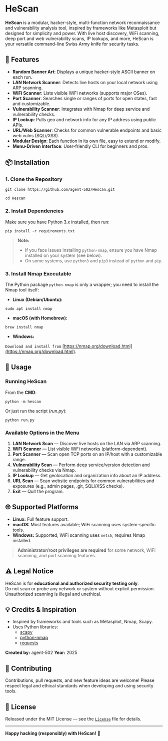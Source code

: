 # HeScan

**HeScan** is a modular, hacker-style, multi-function network reconnaissance and vulnerability analysis tool, inspired by frameworks like Metasploit but designed for simplicity and power. With live host discovery, WiFi scanning, deep port and web vulnerability scans, IP lookups, and more, HeScan is your versatile command-line Swiss Army knife for security tasks.

## 🚩 Features

- **Random Banner Art**: Displays a unique hacker-style ASCII banner on each run.
- **LAN Network Scanner**: Detects live hosts on your local network using ARP scanning.
- **WiFi Scanner**: Lists visible WiFi networks (supports major OSes).
- **Port Scanner**: Searches single or ranges of ports for open states, fast and customizable.
- **Vulnerability Scanner**: Integrates with Nmap for deep service and vulnerability checks.
- **IP Lookup**: Pulls geo and network info for any IP address using public APIs.
- **URL/Web Scanner**: Checks for common vulnerable endpoints and basic web vulns (SQLi/XSS).
- **Modular Design**: Each function in its own file, easy to extend or modify.
- **Menu-Driven Interface**: User-friendly CLI for beginners and pros.

## 📦 Installation

### 1. Clone the Repository

`git clone https://github.com/agent-502/Hescan.git`

`cd Hescan`


### 2. Install Dependencies

Make sure you have Python 3.x installed, then run:

`pip install -r requirements.txt`


> **Note:**  
> - If you face issues installing `python-nmap`, ensure you have Nmap installed on your system (see below).  
> - On some systems, use `python3` and `pip3` instead of `python` and `pip`.

### 3. Install Nmap Executable

The Python package `python-nmap` is only a wrapper; you need to install the Nmap tool itself:

- **Linux (Debian/Ubuntu):**

`sudo apt install nmap`


- **macOS (with Homebrew):**

`brew install nmap`


- **Windows:**

```Download and install from``` [https://nmap.org/download.html](https://nmap.org/download.html).

## 🚀 Usage

### Running HeScan

From the **CMD**:

`python -m hescan`


Or just run the script (*run.py*):

`python run.py`


### Available Options in the Menu

1. **LAN Network Scan** — Discover live hosts on the LAN via ARP scanning.  
2. **WiFi Scanner** — List visible WiFi networks (platform-dependent).  
3. **Port Scanner** — Scan open TCP ports on an IP/host with a customizable range.  
4. **Vulnerability Scan** — Perform deep service/version detection and vulnerability checks via Nmap.  
5. **IP Lookup** — Get geolocation and organization info about an IP address.  
6. **URL Scan** — Scan website endpoints for common vulnerabilities and exposures (e.g., admin pages, .git, SQLi/XSS checks).  
7. **Exit** — Quit the program.

## 🌐 Supported Platforms

- **Linux:** Full feature support.  
- **macOS:** Most features available; WiFi scanning uses system-specific tools.  
- **Windows:** Supported; WiFi scanning uses `netsh`; requires Nmap installed.

> **Administrator/root privileges are required** for some network, WiFi scanning, and port scanning features.

## ⚠️ Legal Notice

HeScan is for **educational and authorized security testing only**.  
Do not scan or probe any network or system without explicit permission.  
Unauthorized scanning is illegal and unethical.

## 💡 Credits & Inspiration

- Inspired by frameworks and tools such as Metasploit, Nmap, Scapy.  
- Uses Python libraries:  
  - [scapy](https://github.com/secdev/scapy)  
  - [python-nmap](https://xael.org/pages/python-nmap-en.html)  
  - [requests](https://docs.python-requests.org/en/latest/)

**Created by:** agent-502
**Year:** 2025

## 🌟 Contributing

Contributions, pull requests, and new feature ideas are welcome! Please respect legal and ethical standards when developing and using security tools.

## 📄 License

Released under the MIT License — see the [`License`](https://github.com/uustuff/Hescan/blob/main/LICENSE) file for details.

---

**Happy hacking (responsibly) with HeScan!** 🚀
